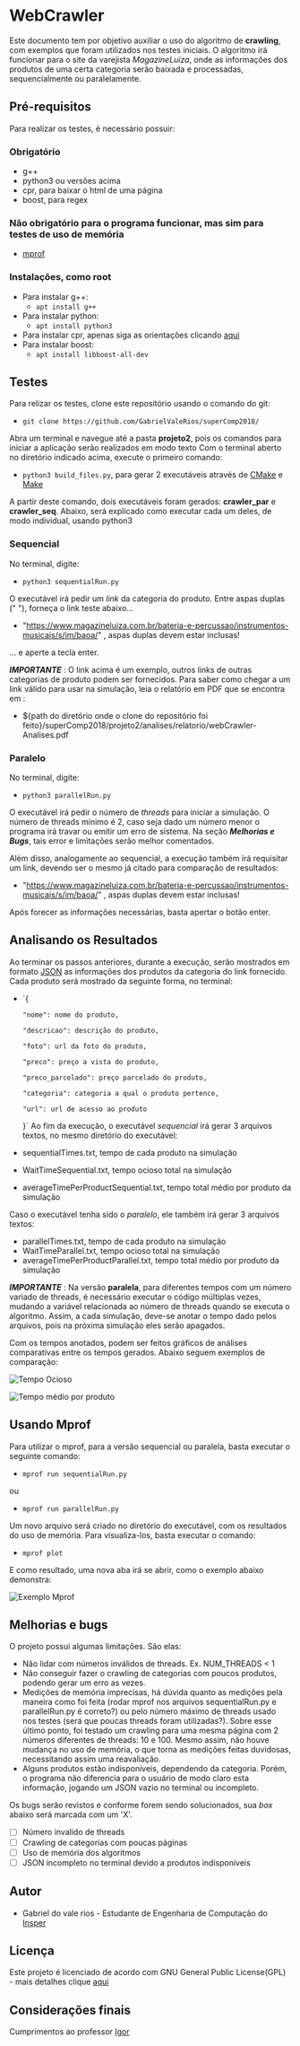 # WebCrawler
Este documento tem por objetivo auxiliar o uso do algoritmo de **crawling**, com exemplos que foram utilizados nos testes iniciais. O algoritmo irá funcionar para o site da varejista _MagazineLuiza_, onde as informações dos produtos de uma certa categoria serão baixada e processadas, sequencialmente ou paralelamente.
## Pré-requisitos
Para realizar os testes, é necessário possuir:
### Obrigatório
- g++
- python3 ou versões acima
- cpr, para baixar o html de uma página
- boost, para regex
### Não obrigatório para o programa funcionar, mas sim para testes de uso de memória
- [mprof](https://pypi.org/project/memory_profiler/)

### Instalações, como root
- Para instalar g++:
  - `apt install g++`
- Para instalar python:
  - `apt install python3`
- Para instalar cpr, apenas siga as orientações clicando [aqui](https://github.com/whoshuu/cpr)
- Para instalar boost:
  - `apt install libboost-all-dev`
  
## Testes
Para relizar os testes, clone este repositório usando o comando do git: 
- `git clone https://github.com/GabrielValeRios/superComp2018/`

Abra um terminal e navegue até a pasta **projeto2**, pois os comandos para iniciar a aplicação serão realizados em modo texto
Com o terminal aberto no diretório indicado acima, execute o primeiro comando:
- `python3 build_files.py`, para gerar 2 executáveis através de [CMake](https://cmake.org/) e [Make](https://pt.wikipedia.org/wiki/Makefile)

A partir deste comando, dois executáveis foram gerados: **crawler_par** e **crawler_seq**. Abaixo, será explicado como executar cada um deles, de modo individual, usando python3

### Sequencial
No terminal, digite:
- `python3 sequentialRun.py`

O executável irá pedir um _link_ da categoria do produto. Entre aspas duplas (" "), forneça o link teste abaixo...

- "https://www.magazineluiza.com.br/bateria-e-percussao/instrumentos-musicais/s/im/baoa/" , aspas duplas devem estar inclusas!

... e aperte a tecla enter.

**_IMPORTANTE_** : O link acima é um exemplo, outros links de outras categorias de produto podem ser fornecidos. Para saber como chegar a um link válido para usar na simulação, leia o relatório em PDF que se encontra em :
- ${path do diretório onde o clone do repositório foi feito}/superComp2018/projeto2/analises/relatorio/webCrawler-Analises.pdf

### Paralelo
No terminal, digite:
- `python3 parallelRun.py`

O executável irá pedir o número de _threads_ para iniciar a simulação. O número de threads mínimo é 2, caso seja dado um número menor o programa irá travar ou emitir um erro de sistema. Na seção **_Melhorias e Bugs_**, tais error e limitações serão melhor comentados.

Além disso, analogamente ao sequencial, a execução também irá requisitar um link, devendo ser o mesmo já citado para comparação de resultados:

- "https://www.magazineluiza.com.br/bateria-e-percussao/instrumentos-musicais/s/im/baoa/" , aspas duplas devem estar inclusas!

Após forecer as informações necessárias, basta apertar o botão enter.

## Analisando os Resultados
Ao terminar os passos anteriores, durante a execução, serão mostrados em formato [JSON](https://www.json.org/) as informações dos produtos da categoria do link fornecido. Cada produto será mostrado da seguinte forma, no terminal:
- `{

      "nome": nome do produto,

      "descricao": descrição do produto,

      "foto": url da foto do produto,

      "preco": preço a vista do produto,

      "preco_parcelado": preço parcelado do produto,

      "categoria": categoria a qual o produto pertence,

      "url": url de acesso ao produto

  }`
Ao fim da execução, o executável _sequencial_ irá gerar 3 arquivos textos, no mesmo diretório do executável:

- sequentialTimes.txt, tempo de cada produto na simulação
- WaitTimeSequential.txt, tempo ocioso total na simulação
- averageTimePerProductSequential.txt, tempo total médio por produto da simulação

Caso o executável tenha sido o _paralelo_, ele também irá gerar 3 arquivos textos:

- parallelTimes.txt, tempo de cada produto na simulação
- WaitTimeParallel.txt, tempo ocioso total na simulação
- averageTimePerProductParallel.txt, tempo total médio por produto da simulação

**_IMPORTANTE_** : Na versão __paralela__, para diferentes tempos com um número variado de threads, é necessário executar o código múltiplas vezes, mudando a variável relacionada ao número de threads quando se executa o algoritmo. Assim, a cada simulação, deve-se anotar o tempo dado pelos arquivos, pois na próxima simulação eles serão apagados.

Com os tempos anotados, podem ser feitos gráficos de análises comparativas entre os tempos gerados. Abaixo seguem exemplos de comparação:

![Tempo Ocioso](https://github.com/GabrielValeRios/superComp2018/blob/master/projeto2/analises/img/WaitTime.JPG)

![Tempo médio por produto](https://github.com/GabrielValeRios/superComp2018/blob/master/projeto2/analises/img/Average%20time%20per%20product.JPG)

## Usando Mprof

Para utilizar o mprof, para a versão sequencial ou paralela, basta executar o seguinte comando:

- `mprof run sequentialRun.py`

ou

- `mprof run parallelRun.py`

Um novo arquivo será criado no diretório do executável, com os resultados do uso de memória. Para visualiza-los, basta executar o comando:

- `mprof plot`

E como resultado, uma nova aba irá se abrir, como o exemplo abaixo demonstra:

![Exemplo Mprof](https://github.com/GabrielValeRios/superComp2018/blob/master/projeto2/analises/img/MprofSequential.png)

## Melhorias e bugs

O projeto possui algumas limitações. São elas:

- Não lidar com números inválidos de threads. Ex. NUM_THREADS < 1
- Não conseguir fazer o crawling de categorias com poucos produtos, podendo gerar um erro as vezes.
- Medições de memória imprecisas, há dúvida quanto as medições pela maneira como foi feita (rodar mprof nos arquivos sequentialRun.py e parallelRun.py é correto?) ou pelo número máximo de threads usado nos testes (será que poucas threads foram utilizadas?). Sobre esse último ponto, foi testado um crawling para uma mesma página com 2 números diferentes de threads: 10 e 100. Mesmo assim, não houve mudança no uso de memória, o que torna as medições feitas duvidosas, necessitando assim uma reavaliação.
- Alguns produtos estão indisponíveis, dependendo da categoria. Porém, o programa não diferencia para o usuário de modo claro esta informação, jogando um JSON vazio no terminal ou incompleto.

Os bugs serão revistos e conforme forem sendo solucionados, sua _box_ abaixo será marcada com um 'X'.

- [ ] Número invalido de threads 
- [ ] Crawling de categorias com poucas páginas
- [ ] Uso de memória dos algoritmos
- [ ] JSON incompleto no terminal devido a produtos indisponíveis

## Autor

- Gabriel do vale rios - Estudante de Engenharia de Computação do [Insper](https://www.insper.edu.br/)

## Licença

Este projeto é licenciado de acordo com GNU General Public License(GPL) - mais detalhes clique [aqui](https://www.gnu.org/licenses/gpl.html)

## Considerações finais

Cumprimentos ao professor [Igor](https://github.com/igordsm?tab=repositories)
